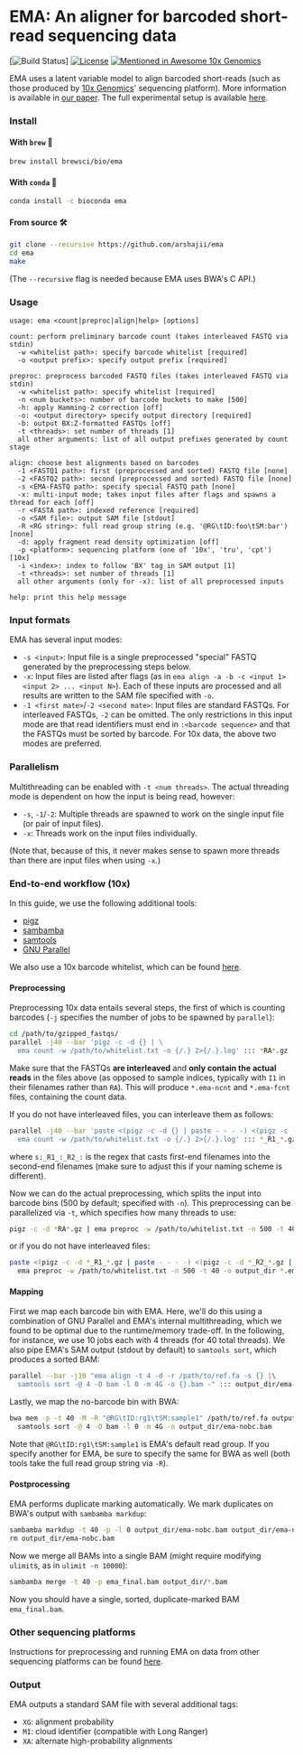 EMA: An aligner for barcoded short-read sequencing data
=======================================================
[![Build Status](https://github.com/arshajii/ema/actions/workflows/ci.yml/badge.svg)] [![License](https://img.shields.io/badge/license-MIT-blue.svg)](https://raw.githubusercontent.com/arshajii/ema/master/LICENSE) [![Mentioned in Awesome 10x Genomics](https://awesome.re/mentioned-badge.svg)](https://github.com/johandahlberg/awesome-10x-genomics)

EMA uses a latent variable model to align barcoded short-reads (such as those produced by [10x Genomics](https://www.10xgenomics.com)' sequencing platform). More information is available in [our paper](https://www.biorxiv.org/content/early/2017/11/16/220236). The full experimental setup is available [here](https://github.com/arshajii/ema-paper-data/blob/master/experiments.ipynb).

### Install
#### With `brew` 🍺

```bash
brew install brewsci/bio/ema
```

#### With `conda` 🐍

```bash
conda install -c bioconda ema
```

#### From source 🛠️

```bash
git clone --recursive https://github.com/arshajii/ema
cd ema
make
```

(The `--recursive` flag is needed because EMA uses BWA's C API.)

### Usage
```
usage: ema <count|preproc|align|help> [options]

count: perform preliminary barcode count (takes interleaved FASTQ via stdin)
  -w <whitelist path>: specify barcode whitelist [required]
  -o <output prefix>: specify output prefix [required]

preproc: preprocess barcoded FASTQ files (takes interleaved FASTQ via stdin)
  -w <whitelist path>: specify whitelist [required]
  -n <num buckets>: number of barcode buckets to make [500]
  -h: apply Hamming-2 correction [off]
  -o: <output directory> specify output directory [required]
  -b: output BX:Z-formatted FASTQs [off]
  -t <threads>: set number of threads [1]
  all other arguments: list of all output prefixes generated by count stage

align: choose best alignments based on barcodes
  -1 <FASTQ1 path>: first (preprocessed and sorted) FASTQ file [none]
  -2 <FASTQ2 path>: second (preprocessed and sorted) FASTQ file [none]
  -s <EMA-FASTQ path>: specify special FASTQ path [none]
  -x: multi-input mode; takes input files after flags and spawns a thread for each [off]
  -r <FASTA path>: indexed reference [required]
  -o <SAM file>: output SAM file [stdout]
  -R <RG string>: full read group string (e.g. '@RG\tID:foo\tSM:bar') [none]
  -d: apply fragment read density optimization [off]
  -p <platform>: sequencing platform (one of '10x', 'tru', 'cpt') [10x]
  -i <index>: index to follow 'BX' tag in SAM output [1]
  -t <threads>: set number of threads [1]
  all other arguments (only for -x): list of all preprocessed inputs

help: print this help message
```

### Input formats
EMA has several input modes:
- `-s <input>`: Input file is a single preprocessed "special" FASTQ generated by the preprocessing steps below.
- `-x`: Input files are listed after flags (as in `ema align -a -b -c <input 1> <input 2> ... <input N>`). Each of these inputs are processed and all results are written to the SAM file specified with `-o`.
- `-1 <first mate>`/`-2 <second mate>`: Input files are standard FASTQs. For interleaved FASTQs, `-2` can be omitted. The only restrictions in this input mode are that read identifiers must end in `:<barcode sequence>` and that the FASTQs must be sorted by barcode. For 10x data, the above two modes are preferred.

### Parallelism
Multithreading can be enabled with `-t <num threads>`. The actual threading mode is dependent on how the input is being read, however:
- `-s`, `-1`/`-2`: Multiple threads are spawned to work on the single input file (or pair of input files).
- `-x`: Threads work on the input files individually.

(Note that, because of this, it never makes sense to spawn more threads than there are input files when using `-x`.)

### End-to-end workflow (10x)
In this guide, we use the following additional tools:
- [pigz](https://github.com/madler/pigz)
- [sambamba](http://lomereiter.github.io/sambamba/)
- [samtools](https://github.com/samtools/samtools)
- [GNU Parallel](https://www.gnu.org/software/parallel/)

We also use a 10x barcode whitelist, which can be found [here](http://cb.csail.mit.edu/cb/ema/data/4M-with-alts-february-2016.txt).

#### Preprocessing
Preprocessing 10x data entails several steps, the first of which is counting barcodes (`-j` specifies the number of jobs to be spawned by `parallel`):

```bash
cd /path/to/gzipped_fastqs/
parallel -j40 --bar 'pigz -c -d {} | \
  ema count -w /path/to/whitelist.txt -o {/.} 2>{/.}.log' ::: *RA*.gz
```

Make sure that the FASTQs **are interleaved** and **only contain the actual reads**  in the files above (as opposed to sample indices, typically with `I1` in their filenames rather than `RA`). This will produce `*.ema-ncnt` and `*.ema-fcnt` files, containing the count data.

If you do not have interleaved files, you can interleave them as follows:

```bash
parallel -j40 --bar 'paste <(pigz -c -d {} | paste - - - -) <(pigz -c -d {= s:_R1_:_R2_: =} | paste - - - -) | tr "\t" "\n" |\
  ema count -w /path/to/whitelist.txt -o {/.} 2>{/.}.log' ::: *_R1_*.gz
```

where `s:_R1_:_R2_:` is the regex that casts first-end filenames into the second-end filenames (make sure to adjust this if your naming scheme is different).

Now we can do the actual preprocessing, which splits the input into barcode bins (500 by default; specified with `-n`). This preprocessing can be parallelized via `-t`, which specifies how many threads to use:

```bash
pigz -c -d *RA*.gz | ema preproc -w /path/to/whitelist.txt -n 500 -t 40 -o output_dir *.ema-ncnt 2>&1 | tee preproc.log
```

or if you do not have interleaved files:

```bash
paste <(pigz -c -d *_R1_*.gz | paste - - - -) <(pigz -c -d *_R2_*.gz | paste - - - -) | tr "\t" "\n" |\
  ema preproc -w /path/to/whitelist.txt -n 500 -t 40 -o output_dir *.ema-ncnt 2>&1 | tee preproc.log
```

#### Mapping
First we map each barcode bin with EMA. Here, we'll do this using a combination of GNU Parallel and EMA's internal multithreading, which we found to be optimal due to the runtime/memory trade-off. In the following, for instance, we use 10 jobs each with 4 threads (for 40 total threads). We also pipe EMA's SAM output (stdout by default) to `samtools sort`, which produces a sorted BAM:

```bash
parallel --bar -j10 "ema align -t 4 -d -r /path/to/ref.fa -s {} |\
  samtools sort -@ 4 -O bam -l 0 -m 4G -o {}.bam -" ::: output_dir/ema-bin-???
```

Lastly, we map the no-barcode bin with BWA:

```bash
bwa mem -p -t 40 -M -R "@RG\tID:rg1\tSM:sample1" /path/to/ref.fa output_dir/ema-nobc |\
  samtools sort -@ 4 -O bam -l 0 -m 4G -o output_dir/ema-nobc.bam
```

Note that `@RG\tID:rg1\tSM:sample1` is EMA's default read group. If you specify another for EMA, be sure to specify the same for BWA as well (both tools take the full read group string via `-R`).

#### Postprocessing
EMA performs duplicate marking automatically. We mark duplicates on BWA's output with `sambamba markdup`:

```bash
sambamba markdup -t 40 -p -l 0 output_dir/ema-nobc.bam output_dir/ema-nobc-dupsmarked.bam
rm output_dir/ema-nobc.bam
```

Now we merge all BAMs into a single BAM (might require modifying `ulimit`s, as in `ulimit -n 10000`):

```bash
sambamba merge -t 40 -p ema_final.bam output_dir/*.bam
```

Now you should have a single, sorted, duplicate-marked BAM `ema_final.bam`.

### Other sequencing platforms
Instructions for preprocessing and running EMA on data from other sequencing platforms can be found [here](https://github.com/arshajii/ema-paper-data/blob/master/experiments.ipynb).

### Output
EMA outputs a standard SAM file with several additional tags:

- `XG`: alignment probability
- `MI`: cloud identifier (compatible with Long Ranger)
- `XA`: alternate high-probability alignments

